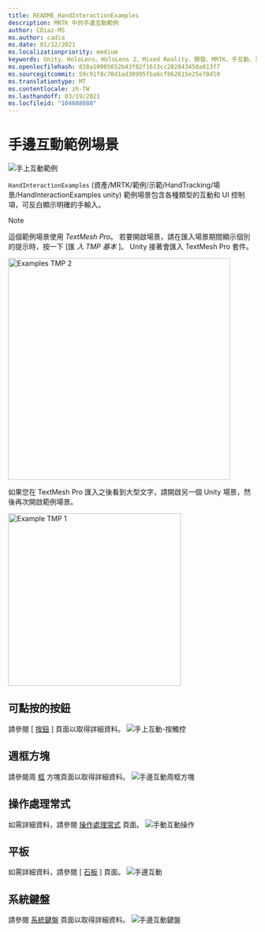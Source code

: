 ```yaml
---
title: README_HandInteractionExamples
description: MRTK 中的手邊互動範例
author: CDiaz-MS
ms.author: cadia
ms.date: 01/12/2021
ms.localizationpriority: medium
keywords: Unity、HoloLens、HoloLens 2、Mixed Reality、開發、MRTK、手互動、界限控制、Pressable 按鈕、
ms.openlocfilehash: 838a10005652b43f02f1613cc282843450a013f7
ms.sourcegitcommit: 59c91f8c70d1ad30995fba6cf862615e25e78d10
ms.translationtype: MT
ms.contentlocale: zh-TW
ms.lasthandoff: 03/19/2021
ms.locfileid: "104688088"
---
```

# <a name="hand-interaction-examples-scene"></a>手邊互動範例場景

![手上互動範例](Images/MRTK_Examples.png)

`HandInteractionExamples` (資產/MRTK/範例/示範/HandTracking/場景/HandInteractionExamples unity) 範例場景包含各種類型的互動和 UI 控制項，可反白顯示明確的手輸入。

> [!NOTE]
> 這個範例場景使用 *TextMesh Pro*。 若要開啟場景，請在匯入場景期間顯示個別的提示時，按一下 [匯 *入 TMP 基本* ]。 Unity 接著會匯入 TextMesh Pro 套件。

<img src="Images/HandInteractionExamples/MRTK_Examples_TMP2.png" width="450" alt="Examples TMP 2">

如果您在 TextMesh Pro 匯入之後看到大型文字，請開啟另一個 Unity 場景，然後再次開啟範例場景。

<img src="Images/HandInteractionExamples/MRTK_Examples_TMP1.png" width="350" alt="Example TMP 1">

## <a name="pressable-button"></a>可點按的按鈕

請參閱 [ [按鈕](README_Button.md) ] 頁面以取得詳細資料。
![手上互動-按觸控](Images/HandInteractionExamples/MRTK_Examples_PressTouch.png)

## <a name="bounding-box"></a>週框方塊

請參閱周 [框](README_BoundingBox.md) 方塊頁面以取得詳細資料。
![手邊互動周框方塊](Images/HandInteractionExamples/MRTK_Examples_BoundingBox.png)

## <a name="manipulation-handler"></a>操作處理常式

如需詳細資料，請參閱 [操作處理常式](README_ManipulationHandler.md) 頁面。
![手動互動操作](Images/HandInteractionExamples/MRTK_Examples_Manipulation.png)

## <a name="slate"></a>平板

如需詳細資料，請參閱 [ [石板](README_Slate.md) ] 頁面。
![手邊互動](Images/HandInteractionExamples/MRTK_Examples_Slate.png)

## <a name="system-keyboard"></a>系統鍵盤

請參閱 [系統鍵盤](README_SystemKeyboard.md) 頁面以取得詳細資料。
![手邊互動鍵盤](Images/HandInteractionExamples/MRTK_Examples_Keyboard.png)
